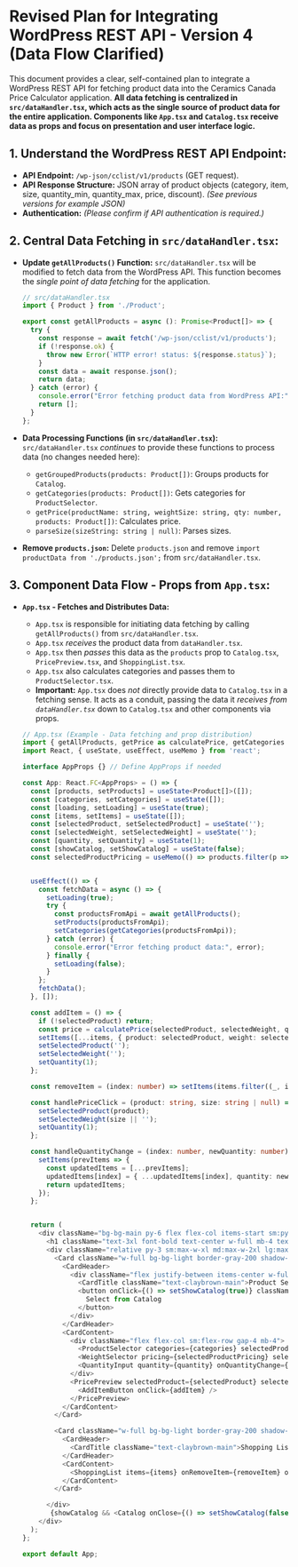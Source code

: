 # Revised Plan for Integrating WordPress REST API - Version 4 (Data Flow Clarified)

This document provides a clear, self-contained plan to integrate a WordPress REST API for fetching product data into the Ceramics Canada Price Calculator application. **All data fetching is centralized in `src/dataHandler.tsx`, which acts as the single source of product data for the entire application. Components like `App.tsx` and `Catalog.tsx` receive data as props and focus on presentation and user interface logic.**

## 1. Understand the WordPress REST API Endpoint:

*   **API Endpoint:**  `/wp-json/cclist/v1/products` (GET request).
*   **API Response Structure:** JSON array of product objects (category, item, size, quantity_min, quantity_max, price, discount). *(See previous versions for example JSON)*
*   **Authentication:**  *(Please confirm if API authentication is required.)*

## 2. Central Data Fetching in `src/dataHandler.tsx`:

*   **Update `getAllProducts()` Function:**  `src/dataHandler.tsx` will be modified to fetch data from the WordPress API. This function becomes the *single point of data fetching* for the application.

    ```typescript
    // src/dataHandler.tsx
    import { Product } from './Product';

    export const getAllProducts = async (): Promise<Product[]> => {
      try {
        const response = await fetch('/wp-json/cclist/v1/products');
        if (!response.ok) {
          throw new Error(`HTTP error! status: ${response.status}`);
        }
        const data = await response.json();
        return data;
      } catch (error) {
        console.error("Error fetching product data from WordPress API:", error);
        return [];
      }
    };
    ```

*   **Data Processing Functions (in `src/dataHandler.tsx`):**  `src/dataHandler.tsx` *continues* to provide these functions to process data (no changes needed here):
    *   `getGroupedProducts(products: Product[])`: Groups products for `Catalog`.
    *   `getCategories(products: Product[])`: Gets categories for `ProductSelector`.
    *   `getPrice(productName: string, weightSize: string, qty: number, products: Product[])`: Calculates price.
    *   `parseSize(sizeString: string | null)`: Parses sizes.

*   **Remove `products.json`:** Delete `products.json` and remove `import productData from './products.json';` from `src/dataHandler.tsx`.

## 3. Component Data Flow - Props from `App.tsx`:

*   **`App.tsx` - Fetches and Distributes Data:**
    *   `App.tsx` is responsible for initiating data fetching by calling `getAllProducts()` from `src/dataHandler.tsx`.
    *   `App.tsx` *receives* the product data from `dataHandler.tsx`.
    *   `App.tsx` then *passes* this data as the `products` prop to `Catalog.tsx`, `PricePreview.tsx`, and `ShoppingList.tsx`.
    *   `App.tsx` also calculates categories and passes them to `ProductSelector.tsx`.
    *   **Important:** `App.tsx` does *not* directly provide data to `Catalog.tsx` in a fetching sense. It acts as a conduit, passing the data it *receives from `dataHandler.tsx`* down to `Catalog.tsx` and other components via props.

    ```typescript
    // App.tsx (Example - Data fetching and prop distribution)
    import { getAllProducts, getPrice as calculatePrice, getCategories } from './dataHandler';
    import React, { useState, useEffect, useMemo } from 'react';

    interface AppProps {} // Define AppProps if needed

    const App: React.FC<AppProps> = () => {
      const [products, setProducts] = useState<Product[]>([]);
      const [categories, setCategories] = useState([]);
      const [loading, setLoading] = useState(true);
      const [items, setItems] = useState([]); 
      const [selectedProduct, setSelectedProduct] = useState('');
      const [selectedWeight, setSelectedWeight] = useState('');
      const [quantity, setQuantity] = useState(1);
      const [showCatalog, setShowCatalog] = useState(false);
      const selectedProductPricing = useMemo(() => products.filter(p => p.item === selectedProduct), [selectedProduct, products]);


      useEffect(() => {
        const fetchData = async () => {
          setLoading(true);
          try {
            const productsFromApi = await getAllProducts();
            setProducts(productsFromApi);
            setCategories(getCategories(productsFromApi));
          } catch (error) {
            console.error("Error fetching product data:", error);
          } finally {
            setLoading(false);
          }
        };
        fetchData();
      }, []);

      const addItem = () => {
        if (!selectedProduct) return;
        const price = calculatePrice(selectedProduct, selectedWeight, quantity, products);
        setItems([...items, { product: selectedProduct, weight: selectedWeight, quantity, price }]);
        setSelectedProduct('');
        setSelectedWeight('');
        setQuantity(1);
      };
    
      const removeItem = (index: number) => setItems(items.filter((_, i) => i !== index));
    
      const handlePriceClick = (product: string, size: string | null) => {
        setSelectedProduct(product);
        setSelectedWeight(size || '');
        setQuantity(1);
      };
    
      const handleQuantityChange = (index: number, newQuantity: number) => {
        setItems(prevItems => {
          const updatedItems = [...prevItems];
          updatedItems[index] = { ...updatedItems[index], quantity: newQuantity, price: calculatePrice(updatedItems[index].product, updatedItems[index].weight, newQuantity, products) };
          return updatedItems;
        });
      };


      return (
        <div className="bg-bg-main py-6 flex flex-col items-start sm:py-12 px-2 pt-6">
          <h1 className="text-3xl font-bold text-center w-full mb-4 text-claybrown-main">Ceramics Canada Price Calculator</h1>
          <div className="relative py-3 sm:max-w-xl md:max-w-2xl lg:max-w-3xl xl:max-w-4xl w-full mx-auto">
            <Card className="w-full bg-bg-light border-gray-200 shadow-md">
              <CardHeader>
                <div className="flex justify-between items-center w-full">
                  <CardTitle className="text-claybrown-main">Product Selector</CardTitle>
                  <button onClick={() => setShowCatalog(true)} className="bg-terracotta-main hover:bg-terracotta-light text-white font-bold py-2 px-4 rounded">
                    Select from Catalog
                  </button>
                </div>
              </CardHeader>
              <CardContent>
                <div className="flex flex-col sm:flex-row gap-4 mb-4">
                  <ProductSelector categories={categories} selectedProduct={selectedProduct} onProductChange={setSelectedProduct} />
                  <WeightSelector pricing={selectedProductPricing} selectedWeight={selectedWeight} onWeightChange={setSelectedWeight} hideSelect={selectedProductPricing.length > 0 && !selectedProductPricing[0].size} />
                  <QuantityInput quantity={quantity} onQuantityChange={setQuantity} />
                </div>
                <PricePreview selectedProduct={selectedProduct} selectedWeight={selectedWeight} quantity={quantity} calculatePrice={calculatePrice} products={products}>
                  <AddItemButton onClick={addItem} />
                </PricePreview>
              </CardContent>
            </Card>

            <Card className="w-full bg-bg-light border-gray-200 shadow-md mt-4">
              <CardHeader>
                <CardTitle className="text-claybrown-main">Shopping List</CardTitle>
              </CardHeader>
              <CardContent>
                <ShoppingList items={items} onRemoveItem={removeItem} onQuantityChange={handleQuantityChange} calculatePrice={calculatePrice} products={products} />
              </CardContent>
            </Card>

          </div>
           {showCatalog && <Catalog onClose={() => setShowCatalog(false)} onPriceClick={handlePriceClick} products={products} />}
        </div>
      );
    };

    export default App;